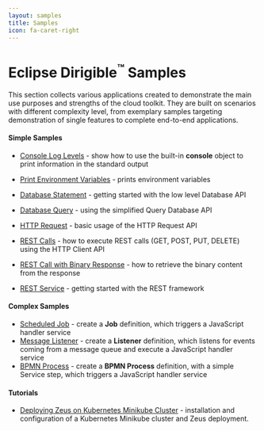 ```yaml
---
layout: samples
title: Samples
icon: fa-caret-right
---
```


Eclipse Dirigible<sup>&trade;</sup> Samples
===

This section collects various applications created to demonstrate the main use purposes and strengths of the cloud toolkit.
They are built on scenarios with different complexity level, from exemplary samples targeting demonstration of single features to complete end-to-end applications.

#### Simple Samples

* [Console Log Levels](simple_console.html) - show how to use the built-in **console** object to print information in the standard output
* [Print Environment Variables](simple_print_env.html) - prints environment variables

* [Database Statement](simple_database_statement.html) - getting started with the low level Database API
* [Database Query](simple_database_query.html) - using the simplified Query Database API

* [HTTP Request](simple_http_request.html) - basic usage of the HTTP Request API
* [REST Calls](simple_rest_calls.html) - how to execute REST calls (GET, POST, PUT, DELETE) using the HTTP Client API
* [REST Call with Binary Response](simple_rest_binary.md) - how to retrieve the binary content from the response
* [REST Service](simple_rest_service.html) - getting started with the REST framework


#### Complex Samples

* [Scheduled Job](complex_job_console.html) - create a **Job** definition, which triggers a JavaScript handler service
* [Message Listener](complex_listener_queue.html) - create a **Listener** definition, which listens for events coming from a message queue and execute a JavaScript handler service
* [BPMN Process](complex_process_console.html) - create a **BPMN Process** definition, with a simple Service step, which triggers a JavaScript handler service



#### Tutorials

* [Deploying Zeus on Kubernetes Minikube Cluster](tutorial_zeus_on_kubernetes_minikube.md) -  installation and configuration of a Kubernetes Minikube cluster and Zeus deployment.
